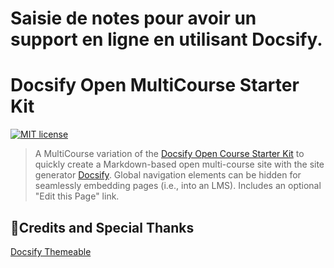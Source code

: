 # Saisie de notes pour avoir un support en ligne en utilisant Docsify.

# Docsify Open MultiCourse Starter Kit
[![MIT license](https://img.shields.io/badge/License-MIT-blue.svg)](https://github.com/hibbitts-design/docsify-open-multicourse-starter-kit/blob/main/LICENSE)


> A MultiCourse variation of the [Docsify Open Course Starter Kit](https://github.com/hibbitts-design/docsify-open-course-starter-kit) to quickly create a Markdown-based open multi-course site with the site generator [Docsify](https://docsify.js.org). Global navigation elements can be hidden for seamlessly embedding pages (i.e., into an LMS). Includes an optional "Edit this Page" link.

🙇‍Credits and Special Thanks
---
[Docsify Themeable](https://github.com/jhildenbiddle/docsify-themeable)   
